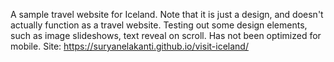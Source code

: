 
A sample travel website for Iceland.
Note that it is just a design, and doesn't actually function as a travel website.
Testing out some design elements, such as image slideshows, text reveal on scroll.
Has not been optimized for mobile.
Site:
https://suryanelakanti.github.io/visit-iceland/
